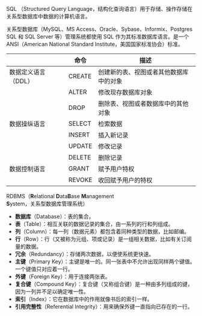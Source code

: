 SQL （Structured Query Language，结构化查询语言）用于存储、操作存储在关系型数据库中数据的计算机语言。

关系型数据库（MySQL、MS Access、Oracle、Sybase、Informix、Postgres SQL 和 SQL Server 等）管理系统都使用 SQL 作为其标准数据库语言。是一个 ANSI（American National Standard Institute，美国国家标准协会）标准。

|                     | 命令   | 描述                                   |
| ------------------- | ------ | -------------------------------------- |
| 数据定义语言（DDL） | CREATE | 创建新的表、视图或者其他数据库中的对象 |
|                     | ALTER  | 修改现存数据库对象                     |
|                     | DROP   | 删除表、视图或者数据库中的其他对象     |
| 数据操纵语言        | SELECT | 检索数据                               |
|                     | INSERT | 插入新记录                             |
|                     | UPDATE | 修改记录                               |
|                     | DELETE | 删除记录                               |
| 数据控制语言        | GRANT  | 赋予用户特权                           |
|                     | REVOKE | 收回赋予用户的特权                     |

RDBMS（**R**elational **D**ata**B**ase **M**anagement **S**ystem，关系型数据库管理系统）

- **数据库**（Database）：表的集合。
- **表**（Table）：相互关联的数据记录的集合，由一系列的行和列组成。
- **列**（Column）：每一列（数据元素）都包含着同种类型的数据，比如邮编。
- **行**（Row）：行（又被称为元组、项或记录）是一组相关数据，比如有关订阅量的数据。
- **冗余**（Redundancy）：存储两次数据，以便使系统更快速。
- **主键**（Primary Key）：主键是唯一的。同一张表中不允许出现同样两个键值。一个键值只对应着一行。
- **外键**（Foreign Key）：用于连接两张表。
- **复合键**（Compound Key）：复合键（又称组合键）是一种由多列组成的键，因为一列并不足以确定唯一性。
- **索引**（Index）：它在数据库中的作用就像书后的索引一样。
- **引用完整性**（Referential Integrity）：用来确保外键一直指向已存在的一行。